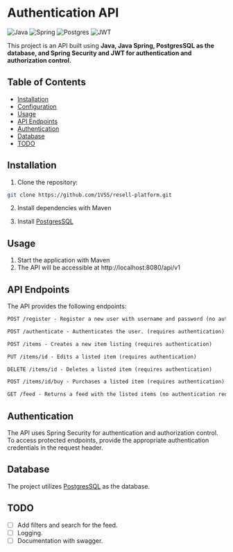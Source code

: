# Authentication API

![Java](https://img.shields.io/badge/java-%23ED8B00.svg?style=for-the-badge&logo=openjdk&logoColor=white)
![Spring](https://img.shields.io/badge/spring-%236DB33F.svg?style=for-the-badge&logo=spring&logoColor=white)
![Postgres](https://img.shields.io/badge/postgres-%23316192.svg?style=for-the-badge&logo=postgresql&logoColor=white)
![JWT](https://img.shields.io/badge/JWT-black?style=for-the-badge&logo=JSON%20web%20tokens)

This project is an API built using **Java, Java Spring, PostgresSQL as the database, and Spring Security and JWT for authentication and authorization control.**

## Table of Contents

- [Installation](#installation)
- [Configuration](#configuration)
- [Usage](#usage)
- [API Endpoints](#api-endpoints)
- [Authentication](#authentication)
- [Database](#database)
- [TODO](#todo)

## Installation

1. Clone the repository:

```bash
git clone https://github.com/1VSS/resell-platform.git
```

2. Install dependencies with Maven

3. Install [PostgresSQL](https://www.postgresql.org/)

## Usage

1. Start the application with Maven
2. The API will be accessible at http://localhost:8080/api/v1


## API Endpoints
The API provides the following endpoints:

```markdown
POST /register - Register a new user with username and password (no authentication required)

POST /authenticate - Authenticates the user. (requires authentication)

POST /items - Creates a new item listing (requires authentication)

PUT /items/id - Edits a listed item (requires authentication)

DELETE /items/id - Deletes a listed item (requires authentication)

POST /items/id/buy - Purchases a listed item (requires authentication)

GET /feed - Returns a feed with the listed items (no authentication required)
```

## Authentication
The API uses Spring Security for authentication and authorization control.
To access protected endpoints, provide the appropriate authentication credentials in the request header.

## Database
The project utilizes [PostgresSQL](https://www.postgresql.org/) as the database.

## TODO
- [ ] Add filters and search for the feed.
- [ ] Logging.
- [ ] Documentation with swagger.

